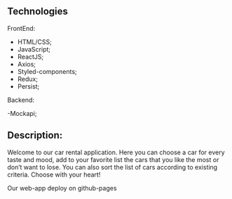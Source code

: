 ## Technologies

FrontEnd:

- HTML/CSS;
- JavaScript;
- ReactJS;
- Axios;
- Styled-components;
- Redux;
- Persist;

Backend:

-Mockapi;

## Description:

Welcome to our car rental application. Here you can choose a car for every taste and mood, add to your favorite list the cars that you like the most or don’t want to lose. You can also sort the list of cars according to existing criteria. Choose with your heart!

Our web-app deploy on github-pages
